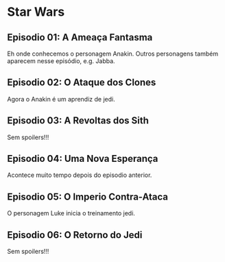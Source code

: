 # Star Wars

## Episodio 01: A Ameaça Fantasma

Eh onde conhecemos o personagem Anakin. Outros personagens
também aparecem nesse episódio, e.g. Jabba.

## Episodio 02: O Ataque dos Clones

Agora o Anakin é um aprendiz de jedi.

## Episodio 03: A Revoltas dos Sith

Sem spoilers!!!

## Episodio 04: Uma Nova Esperança

Acontece muito tempo depois do episodio anterior.

## Episodio 05: O Imperio Contra-Ataca

O personagem Luke inicia o treinamento jedi.

## Episodio 06: O Retorno do Jedi

Sem spoilers!!!

